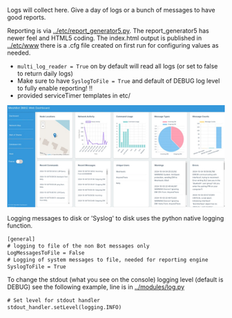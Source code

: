 Logs will collect here. Give a day of logs or a bunch of messages to have good reports.

Reporting is via [../etc/report_generator5.py](../etc/report_generator5.py). The report_generator5 has newer feel and HTML5 coding. The index.html output is published in [../etc/www](../etc/www) there is a .cfg file created on first run for configuring values as needed.
 - `multi_log_reader = True` on by default will read all logs (or set to false to return daily logs)
 - Make sure to have `SyslogToFile = True` and default of DEBUG log level to fully enable reporting! ‼️
 - provided serviceTimer templates in etc/

![reportView](../etc/reporting.jpg)

Logging messages to disk or 'Syslog' to disk uses the python native logging function.
```
[general]
# logging to file of the non Bot messages only
LogMessagesToFile = False
# Logging of system messages to file, needed for reporting engine
SyslogToFile = True
```

To change the stdout (what you see on the console) logging level (default is DEBUG) see the following example, line is in [../modules/log.py](../modules/log.py)

```
# Set level for stdout handler
stdout_handler.setLevel(logging.INFO)
```